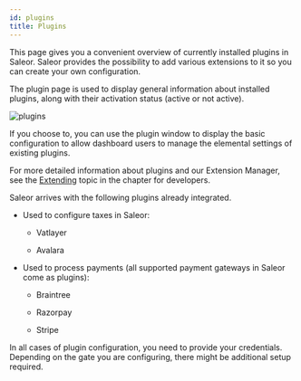 ```yaml
---
id: plugins
title: Plugins
---
```


This page gives you a convenient overview of currently installed plugins in Saleor.
Saleor provides the possibility to add various extensions to it so you can create your own configuration.

The plugin page is used to display general information about installed plugins, along with their activation status (active or not active).

![plugins](/assets/dashboard-config/plugins1.JPG)

If you choose to, you can use the plugin window to display the basic configuration to allow dashboard users to manage the elemental settings of existing plugins.

For more detailed information about plugins and our Extension Manager, see the [Extending](../../developer/extending) topic in the chapter for developers.

Saleor arrives with the following plugins already integrated.

- Used to configure taxes in Saleor:

  - Vatlayer

  - Avalara

- Used to process payments (all supported payment gateways in Saleor come as plugins):

  - Braintree

  - Razorpay

  - Stripe

In all cases of plugin configuration, you need to provide your credentials. Depending on the gate you are configuring, there might be additional setup required.
